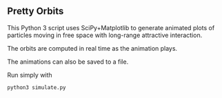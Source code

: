 Pretty Orbits
----

This Python 3 script uses SciPy+Matplotlib to generate animated plots of particles moving in free space with long-range attractive interaction.

The orbits are computed in real time as the animation plays.

The animations can also be saved to a file.

Run simply with

```python3 simulate.py```
